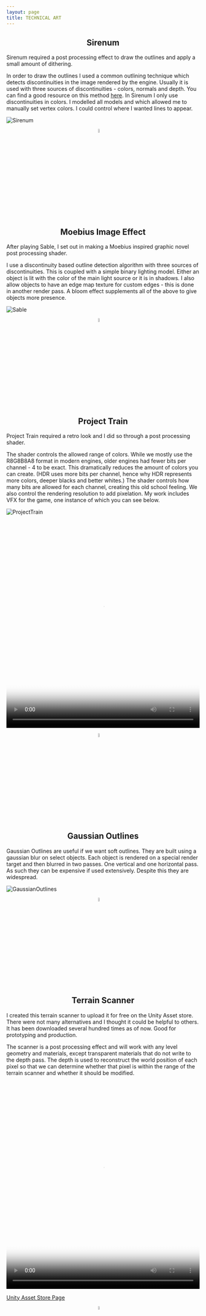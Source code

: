 ```yaml
---
layout: page
title: TECHNICAL ART
---
```


<h2 style="text-align: center;">Sirenum</h2>

Sirenum required a post processing effect to draw the outlines and apply a small amount of dithering. <br>

In order to draw the outlines I used a common outlining technique which detects discontinuities in the image rendered by the engine. Usually it is used with three sources of discontinuities - colors, normals and depth. You can find a good resource on this method [here](https://alexanderameye.github.io/notes/edge-detection-outlines/). In Sirenum I only use discontinuities in colors. I modelled all models and which allowed me to manually set vertex colors. I could control where I wanted lines to appear. 

![Sirenum](/assets/img/Sirenum2.png)

<img 
    style="display: block; 
           margin-left: auto;
           margin-right: auto;
           width: 5%;"
    src="/assets/img/paragraphBreak1.png" 
    alt="break">

<br/>

<h2 style="text-align: center;">Moebius Image Effect</h2>

After playing Sable, I set out in making a Moebius inspired graphic novel post processing shader. <br> 

I use a discontinuity based outline detection algorithm with three sources of discontinuities. This is coupled with a simple binary lighting model. Either an object is lit with the color of the main light source or it is in shadows. I also allow objects to have an edge map texture for custom edges - this is done in another render pass. A bloom effect supplements all of the above to give objects more presence.

![Sable](/assets/img/Sable1.PNG)

<img 
    style="display: block; 
           margin-left: auto;
           margin-right: auto;
           width: 5%;"
    src="/assets/img/paragraphBreak1.png" 
    alt="break">

<br/>

<h2 style="text-align: center;">Project Train</h2>

Project Train required a retro look and I did so through a post processing shader. <br> 

The shader controls the allowed range of colors. While we mostly use the R8G8B8A8 format in modern engines, older engines had fewer bits per channel - 4 to be exact. This dramatically reduces the amount of colors you can create. (HDR uses more bits per channel, hence why HDR represents more colors, deeper blacks and better whites.) The shader controls how many bits are allowed for each channel, creating this old school feeling. We also control the rendering resolution to add pixelation. My work includes VFX for the game, one instance of which you can see below.

![ProjectTrain](/assets/img/PT1.png)

<video width="100%" height="540" controls poster="/assets/img/PT2.png">
  <source src="/assets/img/AlienVFX_comp.mp4" type="video/mp4">
</video>


<img 
    style="display: block; 
           margin-left: auto;
           margin-right: auto;
           width: 5%;"
    src="/assets/img/paragraphBreak1.png" 
    alt="break">

<br/>

<h2 style="text-align: center;">Gaussian Outlines</h2>

Gaussian Outlines are useful if we want soft outlines. They are built using a gaussian blur on select objects. Each object is rendered on a special render target and then blurred in two passes. One vertical and one horizontal pass. As such they can be expensive if used extensively. Despite this they are widespread. 

![GaussianOutlines](/assets/img/GaussianOutlines.PNG)

<img 
    style="display: block; 
           margin-left: auto;
           margin-right: auto;
           width: 5%;"
    src="/assets/img/paragraphBreak1.png" 
    alt="break">

<br/>

<h2 style="text-align: center;">Terrain Scanner</h2>

I created this terrain scanner to upload it for free on the Unity Asset store. There were not many alternatives and I thought it could be helpful to others. It has been downloaded several hundred times as of now. Good for prototyping and production. <br>

The scanner is a post processing effect and will work with any level geometry and materials, except transparent materials that do not write to the depth pass. The depth is used to reconstruct the world position of each pixel so that we can determine whether that pixel is within the range of the terrain scanner and whether it should be modified.  

<video width="100%" height="540" controls poster="/assets/img/StillTerrainScannerFP.PNG">
  <source src="/assets/img/TSV2_FP.mp4" type="video/mp4">
</video>

[Unity Asset Store Page](https://assetstore.unity.com/packages/vfx/shaders/fullscreen-camera-effects/terrain-scanner-vfx-238456#description)

<img 
    style="display: block; 
           margin-left: auto;
           margin-right: auto;
           width: 5%;"
    src="/assets/img/paragraphBreak1.png" 
    alt="break">

<br/>
